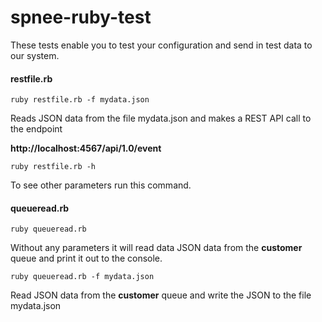 spnee-ruby-test
===============

These tests enable you to test your configuration and send in test data to our system.

#### restfile.rb

```
ruby restfile.rb -f mydata.json
```

Reads JSON data from the file mydata.json and makes a REST API call to the
endpoint

**http://localhost:4567/api/1.0/event**

```
ruby restfile.rb -h
```

To see other parameters run this command.

#### queueread.rb

```
ruby queueread.rb
```

Without any parameters it will read data JSON data from the **customer** queue and
print it out to the console.

```
ruby queueread.rb -f mydata.json
```

Read JSON data from the **customer** queue and write the JSON to the file
mydata.json
